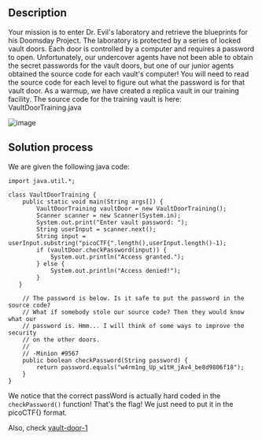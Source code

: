 ## Description
Your mission is to enter Dr. Evil's laboratory and retrieve the blueprints for his Doomsday Project.
The laboratory is protected by a series of locked vault doors. Each door is controlled by a computer and 
requires a password to open. Unfortunately, our undercover agents have not been able to obtain the secret 
passwords for the vault doors, but one of our junior agents obtained the source code for each vault's computer!
You will need to read the source code for each level to figure out what the password is for that vault door.
As a warmup, we have created a replica vault in our training facility. The source code for the training vault 
is here: VaultDoorTraining.java

![image](https://github.com/neonwuchang/don-t_set_up_flags/assets/103783716/57f6b743-7d81-40a6-981c-6f48e5202d94)

## Solution process
We are given the following java code:
```
import java.util.*;

class VaultDoorTraining {
    public static void main(String args[]) {
        VaultDoorTraining vaultDoor = new VaultDoorTraining();
        Scanner scanner = new Scanner(System.in); 
        System.out.print("Enter vault password: ");
        String userInput = scanner.next();
        String input = userInput.substring("picoCTF{".length(),userInput.length()-1);
        if (vaultDoor.checkPassword(input)) {
            System.out.println("Access granted.");
        } else {
            System.out.println("Access denied!");
        }
   }

    // The password is below. Is it safe to put the password in the source code?
    // What if somebody stole our source code? Then they would know what our
    // password is. Hmm... I will think of some ways to improve the security
    // on the other doors.
    //
    // -Minion #9567
    public boolean checkPassword(String password) {
        return password.equals("w4rm1ng_Up_w1tH_jAv4_be8d9806f18");
    }
}
```
We notice that the correct passWord is actually hard coded in the `checkPassword()` function! That's the flag!
We just need to put it in the picoCTF{} format. 

Also, check [vault-door-1](https://github.com/neonwuchang/don-t_set_up_flags/blob/0df7ff307555b47bf2bf6306c7af81b147616ff4/picoCTF/Reverse_engineering/vault-door-1.md)
